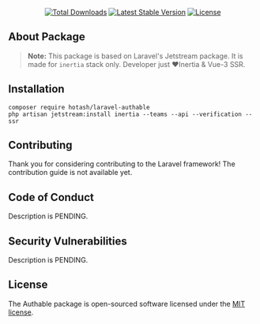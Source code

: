 <p align="center">
<a href="https://packagist.org/packages/laravel/framework"><img src="https://img.shields.io/packagist/dt/hotash/laravel-authable" alt="Total Downloads"></a>
<a href="https://packagist.org/packages/laravel/framework"><img src="https://img.shields.io/packagist/v/hotash/laravel-authable" alt="Latest Stable Version"></a>
<a href="https://packagist.org/packages/laravel/framework"><img src="https://img.shields.io/packagist/l/hotash/laravel-authable" alt="License"></a>
</p>

## About Package

> **Note:** This package is based on Laravel's Jetstream package. It is made for `inertia` stack only. Developer just ❤️Inertia & Vue-3 SSR.

## Installation

```
composer require hotash/laravel-authable
php artisan jetstream:install inertia --teams --api --verification --ssr
```

## Contributing

Thank you for considering contributing to the Laravel framework! The contribution guide is not available yet.

## Code of Conduct

Description is PENDING.

## Security Vulnerabilities

Description is PENDING.

## License

The Authable package is open-sourced software licensed under the [MIT license](LICENSE.md).
